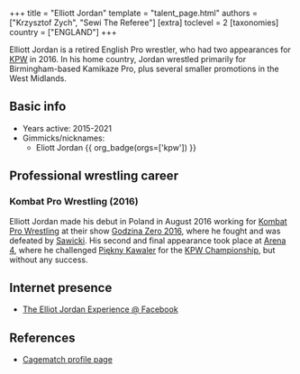 +++
title = "Elliott Jordan"
template = "talent_page.html"
authors = ["Krzysztof Zych", "Sewi The Referee"]
[extra]
toclevel = 2
[taxonomies]
country = ["ENGLAND"]
+++

Elliott Jordan is a retired English Pro wrestler, who had two appearances for [KPW](@/o/kpw.md) in 2016. In his home country, Jordan wrestled primarily for Birmingham-based Kamikaze Pro, plus several smaller promotions in the West Midlands.

## Basic info

* Years active: 2015-2021
* Gimmicks/nicknames:
  - Eliott Jordan {{ org_badge(orgs=['kpw']) }}
 
## Professional wrestling career

### Kombat Pro Wrestling (2016)

Elliott Jordan made his debut in Poland in August 2016 working for [Kombat Pro Wrestling](@/o/kpw.md) at their show [Godzina Zero 2016](@/e/kpw/2016-08-13-kpw-godzina-zero-2016.md), where he fought and was defeated by [Sawicki](@/w/sawicki.md). His second and final appearance took place at [Arena 4](@/e/kpw/2016-11-26-kpw-arena-4-nowy-rozdzial.md), where he challenged [Piękny Kawaler](@/w/piekny-kawaler.md) for the [KPW Championship](@/c/kpw-championship.md), but without any success. 

## Internet presence

* [The Elliot Jordan Experience @ Facebook](https://www.facebook.com/Theelliottjordanexperience)

## References

* [Cagematch profile page](https://www.cagematch.net/?id=2&nr=21619)
